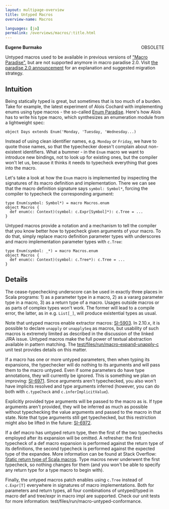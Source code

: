 ```yaml
---
layout: multipage-overview
title: Untyped Macros
overview-name: Macros

languages: [ja]
permalink: /overviews/macros/:title.html
---
```

<span class="label important" style="float: right;">OBSOLETE</span>

**Eugene Burmako**

Untyped macros used to be available in previous versions of ["Macro Paradise"](paradise.html),
but are not supported anymore in macro paradise 2.0.
Visit [the paradise 2.0 announcement](https://scalamacros.org/news/2013/08/05/macro-paradise-2.0.0-snapshot.html)
for an explanation and suggested migration strategy.

## Intuition

Being statically typed is great, but sometimes that is too much of a burden. Take for example, the latest experiment of Alois Cochard with
implementing enums using type macros - the so-called [Enum Paradise](https://github.com/aloiscochard/enum-paradise). Here's how Alois has
to write his type macro, which synthesizes an enumeration module from a lightweight spec:

    object Days extends Enum('Monday, 'Tuesday, 'Wednesday...)

Instead of using clean identifier names, e.g. `Monday` or `Friday`, we have to quote those names, so that the typechecker doesn't complain
about non-existent identifiers. What a bummer - in the `Enum` macro we want to introduce new bindings, not to look up for existing ones,
but the compiler won't let us, because it thinks it needs to typecheck everything that goes into the macro.

Let's take a look at how the `Enum` macro is implemented by inspecting the signatures of its macro definition and implementation. There we can
see that the macro definition signature says `symbol: Symbol*`, forcing the compiler to typecheck the corresponding argument:

    type Enum(symbol: Symbol*) = macro Macros.enum
    object Macros {
      def enum(c: Context)(symbol: c.Expr[Symbol]*): c.Tree = ...
    }

Untyped macros provide a notation and a mechanism to tell the compiler that you know better how to typecheck given arguments of your macro.
To do that, simply replace macro definition parameter types with underscores and macro implementation parameter types with `c.Tree`:

    type Enum(symbol: _*) = macro Macros.enum
    object Macros {
      def enum(c: Context)(symbol: c.Tree*): c.Tree = ...
    }

## Details

The cease-typechecking underscore can be used in exactly three places in Scala programs: 1) as a parameter type in a macro,
2) as a vararg parameter type in a macro, 3) as a return type of a macro. Usages outside macros or as parts of complex types won't work.
The former will lead to a compile error, the latter, as in e.g. `List[_]`, will produce existential types as usual.

Note that untyped macros enable extractor macros: [SI-5903](https://issues.scala-lang.org/browse/SI-5903). In 2.10.x, it is possible
to declare `unapply` or `unapplySeq` as macros, but usability of such macros is extremely limited as described in the discussion
of the linked JIRA issue. Untyped macros make the full power of textual abstraction available in pattern matching. The
[test/files/run/macro-expand-unapply-c](https://github.com/scalamacros/kepler/tree/paradise/macros211/test/files/run/macro-expand-unapply-c)
unit test provides details on this matter.

If a macro has one or more untyped parameters, then when typing its expansions, the typechecker will do nothing to its arguments
and will pass them to the macro untyped. Even if some parameters do have type annotations, they will currently be ignored. This
is something we plan on improving: [SI-6971](https://issues.scala-lang.org/browse/SI-6971). Since arguments aren't typechecked, you
also won't have implicits resolved and type arguments inferred (however, you can do both with `c.typeCheck` and `c.inferImplicitValue`).

Explicitly provided type arguments will be passed to the macro as is. If type arguments aren't provided, they will be inferred as much as
possible without typechecking the value arguments and passed to the macro in that state. Note that type arguments still get typechecked, but
this restriction might also be lifted in the future: [SI-6972](https://issues.scala-lang.org/browse/SI-6972).

If a def macro has untyped return type, then the first of the two typechecks employed after its expansion will be omitted. A refresher:
the first typecheck of a def macro expansion is performed against the return type of its definitions, the second typecheck is performed
against the expected type of the expandee. More information can be found at Stack Overflow: [Static return type of Scala macros](https://stackoverflow.com/questions/13669974/static-return-type-of-scala-macros). Type macros never underwent the first typecheck, so
nothing changes for them (and you won't be able to specify any return type for a type macro to begin with).

Finally, the untyped macros patch enables using `c.Tree` instead of `c.Expr[T]` everywhere in signatures of macro implementations.
Both for parameters and return types, all four combinations of untyped/typed in macro def and tree/expr in macro impl are supported.
Check our unit tests for more information: test/files/run/macro-untyped-conformance.
